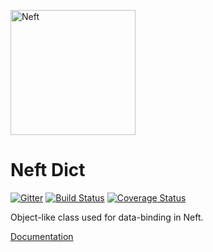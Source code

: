 <a href="http://www.neft.io"><img src="http://www.neft.io/static/images/neft-white.svg" alt="Neft" width="200"></a>

# Neft Dict

[![Gitter](https://img.shields.io/gitter/room/nwjs/nw.js.svg)](https://gitter.im/Neft-io/neft)
[![Build Status](https://travis-ci.org/Neft-io/neft-dict.svg?branch=master)](https://travis-ci.org/Neft-io/neft-dict)
[![Coverage Status](https://coveralls.io/repos/github/Neft-io/neft-dict/badge.svg?branch=master)](https://coveralls.io/github/Neft-io/neft-dict?branch=master)

Object-like class used for data-binding in Neft.

[Documentation](http://www.neft.io/docs/dict/index.coffee.md)
